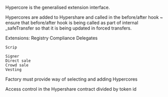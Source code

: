 Hypercore is the generalised extension interface.

Hypercores are added to Hypershare and called in the before/after hook ~ ensure that before/after hook is being called as part of internal _safeTransfer so that it is being updated in forced transfers.

Extensions:
	Registry
	Compliance 
	Delegates
	
	Scrip

	Signer
	Direct sale
	Crowd sale
	Vesting

Factory must provide way of selecting and adding Hypercores

Access control in the Hypershare contract divided by token id 